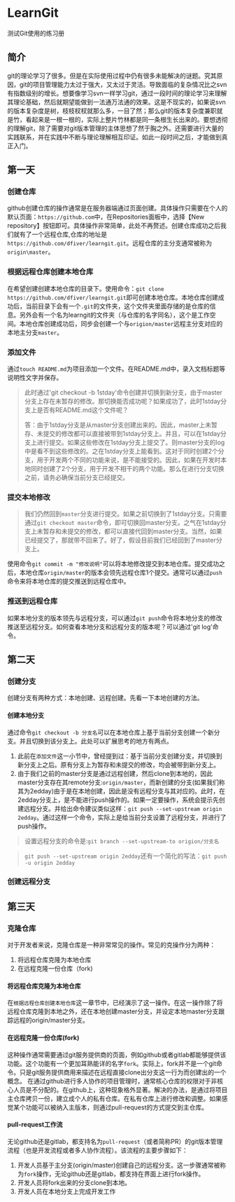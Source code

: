 # LearnGit
测试Git使用的练习册

## 简介

git的理论学习了很多。但是在实际使用过程中仍有很多未能解决的谜题。究其原因，git的项目管理能力太过于强大，又太过于灵活。导致面临的复杂情况比之svn有指数级别的增长。想要像学习svn一样学习git，通过一段时间的理论学习来理解其理论基础，然后就期望能做到一法通万法通的效果。这是不现实的，如果说svn的版本复杂度是树，枝枝杈杈就那么多，一目了然；那么git的版本复杂度兼职就是竹，看起来是一根一根的，实际上整片竹林都是同一条根生长出来的。要想透彻的理解git，除了需要对git版本管理的主体思想了然于胸之外。还需要进行大量的实践联系，并在实践中不断与理论理解相互印证。如此一段时间之后，才能做到真正入门。

## 第一天

### 创建仓库

github创建仓库的操作通常是在服务器端通过页面创建。具体操作只需要在个人的默认页面：`https://github.com`中，在Repositories面板中，选择【New repository】按钮即可。具体操作非常简单，此处不再赘述。创建仓库成功之后我们就有了一个远程仓库,仓库的地址是`https://github.com/dfiver/learngit.git`。远程仓库的主分支通常被称为`origin\master`。

### 根据远程仓库创建本地仓库

在希望创建创建本地仓库的目录下。使用命令：`git clone https://github.com/dfiver/learngit.git`即可创建本地仓库。本地仓库创建成功后，当前目录下会有一个`.git`的文件夹，这个文件夹里面存储的是仓库的信息。另外会有一个名为learngit的文件夹（与仓库的名字同名），这个是工作空间。本地仓库创建成功后，同步会创建一个与`origion/master`远程主分支对应的本地主分支`master`。

### 添加文件

通过`touch README.md`为项目添加一个文件。在README.md中，录入文档标题等说明性文字并保存。

> 此时通过'git checkout -b 1stday'命令创建并切换到新分支，由于master分支上存在未暂存的修改。那切换能否成功呢？如果成功了，此时1stday分支上是否有README.md这个文件呢？
>
> 答：由于1stday分支是从master分支创建出来的。因此，master上未暂存、未提交的修改都可以直接被带到1stday分支上。并且，可以在1stday分支上进行提交。如果这些修改在1stday分支上提交了。则master分支的log中是看不到这些修改的。之在1stday分支上能看到。这对于同时创建2个分支，用于开发两个不同的功能来说，是不能接受的。因此，如果在开发时本地同时创建了2个分支，用于开发不相干的两个功能。那么在进行分支切换之前，请务必确保当前分支已经提交。

### 提交本地修改

> 我们仍然回到`master`分支进行提交。如果之前切换到了1stday分支。只需要通过`git checkout master`命令，即可切换回master分支。之气在1stday分支上未暂存和未提交的修改，都可以直接代回到master分支。当然，如果已经提交了，那就带不回来了。好了，假设目前我们已经回到了master分支上。

使用命令`git commit -m "修改说明"`可以将本地修改提交到本地仓库。提交成功之后，本地仓库`origin/master`的版本会领先远程仓库1个提交。通常可以通过`push`命令来将本地仓库的提交推送到远程仓库中。

### 推送到远程仓库

如果本地分支的版本领先与远程分支，可以通过`git push`命令将本地分支的修改推送至远程分支。如何查看本地分支和远程分支的版本呢？可以通过'git log'命令。

## 第二天

### 创建分支

创建分支有两种方式：本地创建、远程创建。先看一下本地创建的方法。

#### 创建本地分支

通过命令`git checkout -b 分支名`可以在本地仓库上基于当前分支创建一个新分支。并且切换到该分支上。此处可以扩展思考的地方有两点。
1. 此前在`添加文件`这一小节中，曾经提到过：基于当前分支创建分支，并切换到新分支上之后。原有分支上为暂存和未提交的修改，均会被带到新分支上。
2. 由于我们之前的master分支是通过远程创建，然后clone到本地的，因此master分支存在其remote分支:`origin/master`，而新创建的分支(如果我们称其为2edday)由于是在本地创建，因此是没有远程分支与其对应的。此时，在2edday分支上，是不能进行push操作的。如果一定要操作，系统会提示先创建远程分支。并给出命令建议类似这样：`git push --set-upstream origin 2edday`。通过这样一个命令，实际上是给当前分支设置了远程分支，并进行了push操作。
> 设置远程分支的命令是:`git branch --set-upstream-to origion/分支名`

> `git push --set-upstream origin 2edday`还有一个简化的写法：`git push -u origin 2edday`

### 创建远程分支



## 第三天

### 克隆仓库

对于开发者来说，克隆仓库是一种非常常见的操作。常见的克操作分为两种：
1. 将远程仓库克隆为本地仓库
2. 在远程克隆一份仓库（fork)

#### 将远程仓库克隆为本地仓库
在`根据远程仓库创建本地仓库`这一章节中，已经演示了这一操作。在这一操作除了将远程仓库克隆到本地之外，还在本地创建master分支，并设定本地master分支跟踪远程的origin/master分支。

#### 在远程克隆一份仓库(fork)

这种操作通常需要通过git服务提供商的页面，例如github或者gitlab都能够提供该功能。这个功能有一个更加耳熟能详的名字`fork`。实际上，fork并不是一个git命令。只是git服务提供商用来描述在远程直接clone出分支这一行为而创建出的一个概念。
在通过github进行多人协作的项目管理时，通常核心仓库的权限对于非核心人员是不分配的。在github上，这种现象格外显著。解决的办法，是通过将项目主仓库拷贝一份，建立成个人的私有仓库。在私有仓库上进行修改和调整。如果感觉某个功能可以被纳入主版本，则通过pull-request的方式提交到主仓库。

#### pull-request工作流

无论github还是gitlab，都支持名为`pull-request`（或者简称PR）的git版本管理流程（也是开发流程或者多人协作流程）。该流程的主要步骤如下：
1. 开发人员基于主分支(origin/master)创建自己的远程分支。这一步骤通常被称为`fork`操作，无论github还是gitlab，都支持在界面上进行fork操作。
2. 开发人员将fork出来的分支clone到本地。
3. 开发人员在本地分支上完成开发工作
